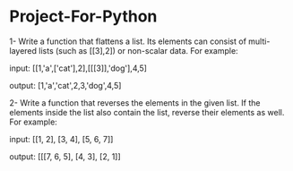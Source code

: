 # Project-For-Python
1- Write a function that flattens a list. Its elements can consist of multi-layered lists (such as [[3],2]) or non-scalar data. For example:

input: [[1,'a',['cat'],2],[[[3]],'dog'],4,5]

output: [1,'a','cat',2,3,'dog',4,5]

2- Write a function that reverses the elements in the given list. If the elements inside the list also contain the list, reverse their elements as well. For example:

input: [[1, 2], [3, 4], [5, 6, 7]]

output: [[[7, 6, 5], [4, 3], [2, 1]]
